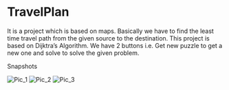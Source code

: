 # TravelPlan
It is a project which is based on maps. Basically we have to find the least time travel path from the given source to the destination. This project is based on Dijktra’s Algorithm. We have 2 buttons i.e. Get new puzzle to get a new one and solve to solve the given problem.


Snapshots


![Pic_1](https://user-images.githubusercontent.com/62996382/107982900-e29e7d00-6fea-11eb-96f1-9bbd8b917a59.png)
![Pic_2](https://user-images.githubusercontent.com/62996382/107982906-e3cfaa00-6fea-11eb-8615-8988a8b7430f.png)
![Pic_3](https://user-images.githubusercontent.com/62996382/107982907-e4684080-6fea-11eb-81da-200debe6b9ae.png)
